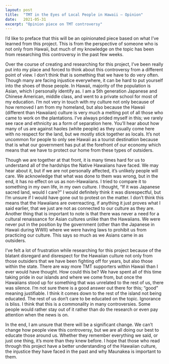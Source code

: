 ```yaml
---
layout: post
title:  "TMT in the Eyes of Local People in Hawaii – Opinion"
date:   2021-05-31 
excerpt: "Opinion piece on TMT controversy"
---
```


I’d like to preface that this will be an opinionated piece based on what I’ve learned from this project. This is from the perspective of someone who is not only from Hawaii, but much of my knowledge on the topic has been from researching this controversy in the past few weeks. 

Over the course of creating and researching for this project, I’ve been really put into my place and forced to think about this controversy from a different point of view. I don’t think that is something that we have to do very often. Though many are facing injustice everywhere, it can be hard to put yourself into the shoes of those people. In Hawaii, majority of the population is Asian, which I personally identify as. I am a 5th generation Japanese and Chinese American, middle class, and went to a private school for most of my education. I’m not very in touch with my culture not only because of how removed I am from my homeland, but also because the Hawaii (different than Hawaiian) culture is very much a melting pot of all those who came to work on the plantations. I’ve always prided myself in this; we rarely see race and ethnicity as a form of separation here. You’ll hear about how many of us are against haoles (white people) as they usually come here with no respect for the land, but we mostly stick together as locals. It’s not uncommon for people to only see Hawaii as a tourist destination because that is what our government has put at the forefront of our economy which means that we have to protect our home from these types of outsiders.

Though we are together at that front, it is many times hard for us to understand all of the hardships the Native Hawaiians have faced. We may hear about it, but if we are not personally affected, it’s unlikely people will care. We acknowledge that what was done to them was wrong, but in the end, it has no effect on us as non-Hawaiians. I tried to compare it to something in my own life, in my own culture. I thought, “If it was Japanese sacred land, would I care?” I would definitely think it was disrespectful, but I’m unsure if I would have gone out to protest on the matter. I don’t think this means that the Hawaiians are overreacting, if anything it just proves what I said earlier, that we just are not as connected to our culture as they are. Another thing that is important to note is that there was never a need for a cultural renaissance for Asian cultures unlike than the Hawaiians. We were never put in the position by the government (other than the Japanese in Hawaii during WWII) where we were having laws to prohibit us from practicing our culture. This says so much as we Asians came in as outsiders. 

I’ve felt a lot of frustration while researching for this project because of the blatant disregard and disrespect for the Hawaiian culture not only from those outsiders that we have been fighting off for years, but also those within the state. There are way more TMT supporters within Hawaii than I ever would have thought. How could this be? We have spent all of this time taking pride in our islands and where we come from, but once the Hawaiians stood up for something that was unrelated to the rest of us, there was silence. I’m not sure there is a good answer out there for this; “good” meaning justifiable. I think it comes down to the rest of the island not being educated. The rest of us don’t care to be educated on the topic. Ignorance is bliss. I think that this is a commonality in many controversies. Some people would rather stay out of it rather than do the research or even pay attention when the news is on. 

In the end, I am unsure that there will be a significant change. We can’t change how people view this controversy, but we are all doing our best to educate those around us. Whether they remember everything we said, or just one thing, it’s more than they knew before. I hope that those who read through this project have a better understanding of the Hawaiian culture, the injustice they have faced in the past and why Maunakea is important to them. 

